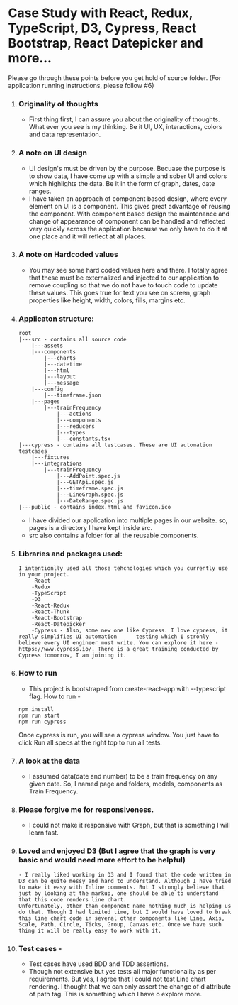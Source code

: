 # Case Study with React, Redux, TypeScript, D3, Cypress, React Bootstrap, React Datepicker and more...

Please go through these points before you get hold of source folder.
(For application running instructions, please follow #6)

1. 	### Originality of thoughts 
	- First thing first, I can assure you about the originality of thoughts. What ever you see is my thinking. Be it UI, UX, interactions, colors and data representation. 

2. 	### A note on UI design 
	- UI design's must be driven by the purpose. Becuase the purpose is to show data, I have come up with a simple and sober UI and colors which highlights the data. Be it in the form of graph, dates, date ranges.
	- I have taken an approach of component based design, where every element on UI is a component. This gives great advantage of reusing the component. With component based design the maintenance and change of appearance of component can be handled and reflected very quickly across the application because we only have to do it at one place and it will reflect at all places.
	
3. 	### A note on Hardcoded values
	- You may see some hard coded values here and there. I totally agree that these must be externalized and injected to our application to remove coupling so that we do not have to touch code to update these values. This goes true for text you see on screen, graph properties like height, width, colors, fills, margins etc.

4. 	### Applicaton structure:
		root
		|---src - contains all source code
			|---assets
			|---components
				|---charts
				|---datetime
				|---html
				|---layout
				|---message
			|---config
				|---timeframe.json
			|---pages
				|---trainFrequency
					|---actions
					|---components
					|---reducers
					|---types
					|---constants.tsx
		|---cypress - contains all testcases. These are UI automation testcases
			|---fixtures
			|---integrations
				|---trainFrequency
					|---AddPoint.spec.js
					|---GETApi.spec.js
					|---timeframe.spec.js
					|---LineGraph.spec.js
					|---DateRange.spec.js
		|---public - contains index.html and favicon.ico
			
	- I have divided our application into multiple pages in our website. so, pages is a directory I have kept inside src.
	- src also contains a folder for all the reusable components.
	
5. 	### Libraries and packages used: 
		I intentionlly used all those tehcnologies which you currently use in your project. 
			-React
			-Redux
			-TypeScript
			-D3
			-React-Redux
			-React-Thunk
			-React-Bootstrap
			-React-Datepicker
			-Cypress - Also, some new one like Cypress. I love cypress, it really simplifies UI automation 		testing which I stronly believe every UI engineer must write. You can explore it here - https://www.cypress.io/. There is a great training conducted by Cypress tomorrow, I am joining it.

6. 	### How to run 
	- This project is bootstraped from create-react-app with --typescript flag. How to run -
	
	``` git clone 
	npm install
	npm run start
	npm run cypress
	``` 
	
	Once cypress is run, you will see a cypress window. You just have to click Run all specs at the right top to run all tests. 	
	
7. 	### A look at the data 
	- I assumed data(date and number) to be a train frequency on any given date. So, I named page and 		folders, models, components as Train Frequency.

8. 	### Please forgive me for responsiveness. 
	- I could not make it responsive with Graph, but that is something I will learn 		fast. 

9.	### Loved and enjoyed D3 (But I agree that the graph is very basic and would need more effort to be helpful)
        - I really liked working in D3 and I found that the code written in D3 can be quite messy and hard to understand. Although I have tried to make it easy with Inline comments. But I strongly believe that just by looking at the markup, one should be able to understand that this code renders line chart. 
        Unfortunately, other than component name nothing much is helping us do that. Though I had limited time, but I would have loved to break this line chart code in several other components like Line, Axis, Scale, Path, Circle, Ticks, Group, Canvas etc. Once we have such thing it will be really easy to work with it. 

10.	### Test cases - 
	- Test cases have used BDD and TDD assertions.
	- Though not extensive but yes tests all major functionality as per requirements. But yes, I agree that I could not test Line chart rendering. I thought that we can only assert the change of d attribute of path tag. This is something which I have o explore more.



